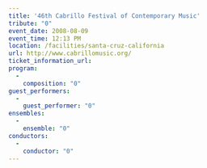 ```yaml
---
title: '46th Cabrillo Festival of Contemporary Music'
tribute: "0"
event_date: 2008-08-09
event_time: 12:13 PM
location: /facilities/santa-cruz-california
url: http://www.cabrillomusic.org/
ticket_information_url: 
program: 
  -
    composition: "0"
guest_performers: 
  -
    guest_performer: "0"
ensembles: 
  -
    ensemble: "0"
conductors: 
  -
    conductor: "0"
---
```


